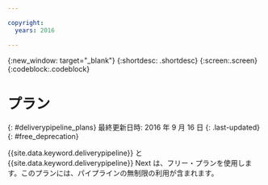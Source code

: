 ```yaml
---

copyright:
  years: 2016

---
```

<!-- Copyright info at top of file: REQUIRED
    The copyright info is YAML content that must occur at the top of the MD file, before attributes are listed.
    It must be surrounded by 3 dashes.
    The value "years" can contain just one year or a two years separated by a comma. (years: 2014, 2016)
    Indentation as per the previous template must be preserved.
-->

{:new_window: target="_blank"}
{:shortdesc: .shortdesc}
{:screen:.screen}
{:codeblock:.codeblock}

# プラン

{: #deliverypipeline_plans}
最終更新日時: 2016 年 9 月 16 日
{: .last-updated}
{: #free_deprecation}

{{site.data.keyword.deliverypipeline}} と {{site.data.keyword.deliverypipeline}} Next は、フリー・プランを使用します。このプランには、パイプラインの無制限の利用が含まれます。
